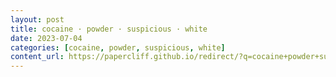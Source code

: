 ```yaml
---
layout: post
title: cocaine · powder · suspicious · white
date: 2023-07-04
categories: [cocaine, powder, suspicious, white]
content_url: https://papercliff.github.io/redirect/?q=cocaine+powder+suspicious+white&tbs=cdr:1,cd_min:7/3/2023,cd_max:7/5/2023
---
```

